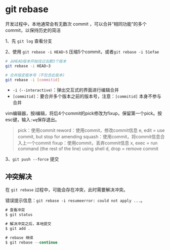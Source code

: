 # git rebase

开发过程中，本地通常会有无数次 commit ，可以合并“相同功能”的多个 commit，以保持历史的简洁

1、先 `git log` 查看分支

2、使用 `git rebase -i HEAD~5` 压缩5个commit，或者`git rebase -i 51efae` 

```bash
# 从HEAD版本开始往过去数3个版本 
git rebase -i HEAD~3 

# 合并指定版本号（不包含此版本)
git rebase -i [commitid]
```

-   `-i（--interactive）`：弹出交互式的界面进行编辑合并
-   `[commitid]`：要合并多个版本之前的版本号，注意：`[commitid]` 本身不参与合并

vim编辑器，按i编辑，将后4个commit的pick修改为fixup，保留第一个pick。按esc键，输入`:wq`保存退出。

>pick：使用commit
reword：使用commit，修改commit信息
e, edit = use commit, but stop for amending
squash：使用commit，将commit信息合入上一个commit
fixup：使用commit，丢弃commit信息
x, exec = run command (the rest of the line) using shell
d, drop = remove commit

3、`git push --force` 提交

## 冲突解决

在 `git rebase` 过程中，可能会存在冲突，此时需要解决冲突。

错误提示信息：`git rebase -i resumeerror: could not apply ...`。

```javascript
# 查看冲突
$ git status

# 解决冲突之后，本地提交
$ git add .

# rebase 继续
$ git rebase --continue
```
